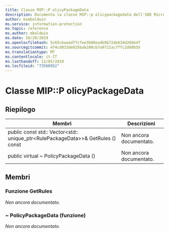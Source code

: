 ```yaml
---
title: Classe MIP::P olicyPackageData
description: Documenta la classe MIP::p olicypackagedata dell'SDK Microsoft Information Protection (MIP).
author: msmbaldwin
ms.service: information-protection
ms.topic: reference
ms.author: mbaldwin
ms.date: 10/29/2019
ms.openlocfilehash: 5c65cbaaed77cfee3b06eadb9b72de634d26bbdf
ms.sourcegitcommit: 474cd033de025bab280cb7a9721ac7ffc2d60b55
ms.translationtype: MT
ms.contentlocale: it-IT
ms.lasthandoff: 12/05/2019
ms.locfileid: "73560952"
---
```

# <a name="class-mippolicypackagedata"></a>Classe MIP::P olicyPackageData 
  
## <a name="summary"></a>Riepilogo
 Membri                        | Descrizioni                                
--------------------------------|---------------------------------------------
public const std:: Vector\<std:: unique_ptr\<RulePackageData\>\>& GetRules () const  | Non ancora documentato.
public virtual ~ PolicyPackageData ()  | Non ancora documentato.
  
## <a name="members"></a>Membri
  
### <a name="getrules-function"></a>Funzione GetRules
_Non ancora documentato._

  
### <a name="policypackagedata-function"></a>~ PolicyPackageData (funzione)
_Non ancora documentato._
